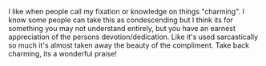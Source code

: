 ---
---
I like when people call my fixation or knowledge on things "charming". I know some people can take this as condescending but I think its for something you may not understand entirely, but you have an earnest appreciation of the persons devotion/dedication. Like it's used sarcastically so much it's almost taken away the beauty of the compliment. Take back charming, its a wonderful praise!